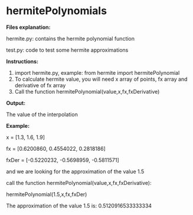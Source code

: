 # hermitePolynomials

**Files explanation:**

hermite.py: contains the hermite polynomial function

test.py: code to test some hermite approximations

**Instructions:**
1. import hermite.py, example: from hermite import hermitePolynomial
2. To calculate hermite value, you will need x array of points, fx array and derivative of fx array
3. Call the function hermitePolynomial(value,x,fx,fxDerivative)


**Output:**

The value of the interpolation

**Example:**

x = [1.3, 1.6, 1.9]

fx = [0.6200860, 0.4554022, 0.2818186]

fxDer = [-0.5220232, -0.5698959, -0.5811571]

and we are looking for the approximation of the value 1.5

call the function hermitePolynomial(value,x,fx,fxDerivative):

hermitePolynomial(1.5,x,fx,fxDer)

The approximation of the value 1.5 is: 0.5120916533333334
